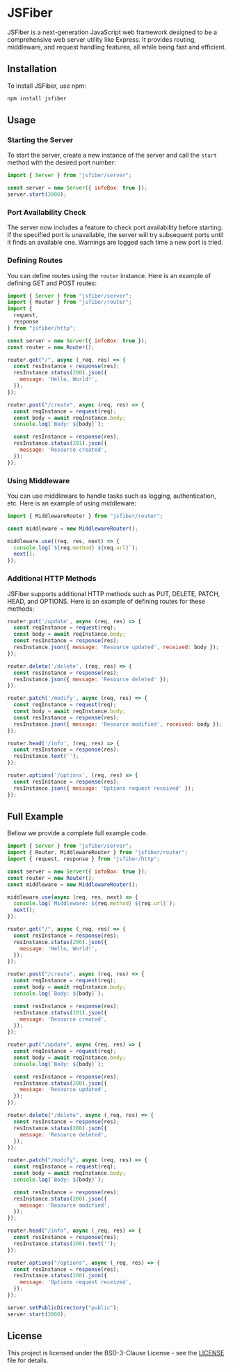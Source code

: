 # JSFiber

JSFiber is a next-generation JavaScript web framework designed to be a comprehensive web server utility like Express. It provides routing, middleware, and request handling features, all while being fast and efficient.

## Installation

To install JSFiber, use npm:

```sh
npm install jsfiber
```

## Usage

### Starting the Server

To start the server, create a new instance of the server and call the `start` method with the desired port number:

```javascript
import { Server } from "jsfiber/server";

const server = new Server({ infoBox: true });
server.start(3000);
```

### Port Availability Check

The server now includes a feature to check port availability before starting. If the specified port is unavailable, the server will try subsequent ports until it finds an available one. Warnings are logged each time a new port is tried.

### Defining Routes

You can define routes using the `router` instance. Here is an example of defining GET and POST routes:

```javascript
import { Server } from "jsfiber/server";
import { Router } from "jsfiber/router";
import { 
  request,
  response 
} from "jsfiber/http";

const server = new Server({ infoBox: true });
const router = new Router();

router.get("/", async (_req, res) => {
  const resInstance = response(res);
  resInstance.status(200).json({
    message: 'Hello, World!',
  });
});

router.post("/create", async (req, res) => {
  const reqInstance = request(req);
  const body = await reqInstance.body;
  console.log(`Body: ${body}`);

  const resInstance = response(res);
  resInstance.status(201).json({
    message: 'Resource created',
  });
});
```

### Using Middleware

You can use middleware to handle tasks such as logging, authentication, etc. Here is an example of using middleware:

```javascript
import { MiddlewareRouter } from "jsfiber/router";

const middleware = new MiddlewareRouter();

middleware.use((req, res, next) => {
  console.log(`${req.method} ${req.url}`);
  next();
});
```

### Additional HTTP Methods

JSFiber supports additional HTTP methods such as PUT, DELETE, PATCH, HEAD, and OPTIONS. Here is an example of defining routes for these methods:

```javascript
router.put('/update', async (req, res) => {
  const reqInstance = request(req);
  const body = await reqInstance.body;
  const resInstance = response(res);
  resInstance.json({ message: 'Resource updated', received: body });
});

router.delete('/delete', (req, res) => {
  const resInstance = response(res);
  resInstance.json({ message: 'Resource deleted' });
});

router.patch('/modify', async (req, res) => {
  const reqInstance = request(req);
  const body = await reqInstance.body;
  const resInstance = response(res);
  resInstance.json({ message: 'Resource modified', received: body });
});

router.head('/info', (req, res) => {
  const resInstance = response(res);
  resInstance.text('');
});

router.options('/options', (req, res) => {
  const resInstance = response(res);
  resInstance.json({ message: 'Options request received' });
});
```

## Full Example

Bellow we provide a complete full example code.

```javascript
import { Server } from "jsfiber/server";
import { Router, MiddlewareRouter } from "jsfiber/router";
import { request, response } from "jsfiber/http";

const server = new Server({ infoBox: true });
const router = new Router();
const middleware = new MiddlewareRouter();

middleware.use(async (req, res, next) => {
  console.log(`Middleware: ${req.method} ${req.url}`);
  next();
});

router.get("/", async (_req, res) => {
  const resInstance = response(res);
  resInstance.status(200).json({
    message: 'Hello, World!',
  });
});

router.post("/create", async (req, res) => {
  const reqInstance = request(req);
  const body = await reqInstance.body;
  console.log(`Body: ${body}`);

  const resInstance = response(res);
  resInstance.status(201).json({
    message: 'Resource created',
  });
});

router.put("/update", async (req, res) => {
  const reqInstance = request(req);
  const body = await reqInstance.body;
  console.log(`Body: ${body}`);

  const resInstance = response(res);
  resInstance.status(200).json({
    message: 'Resource updated',
  });
});

router.delete("/delete", async (_req, res) => {
  const resInstance = response(res);
  resInstance.status(200).json({
    message: 'Resource deleted',
  });
});

router.patch("/modify", async (req, res) => {
  const reqInstance = request(req);
  const body = await reqInstance.body;
  console.log(`Body: ${body}`);

  const resInstance = response(res);
  resInstance.status(200).json({
    message: 'Resource modified',
  });
});

router.head("/info", async (_req, res) => {
  const resInstance = response(res);
  resInstance.status(200).text('');
});

router.options("/options", async (_req, res) => {
  const resInstance = response(res);
  resInstance.status(200).json({
    message: 'Options request received',
  });
});

server.setPublicDirectory("public");
server.start(3000);
```

## License

This project is licensed under the BSD-3-Clause License - see the [LICENSE](LICENSE) file for details.
